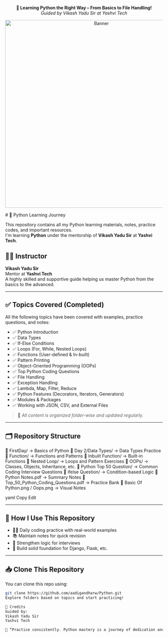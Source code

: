 <!-- 🔥 Tagline (optional but recommended) -->
<p align="center">
  <b>🚀 Learning Python the Right Way – From Basics to File Handling!</b><br/>
  <i>Guided by Vikash Yadu Sir at Yashvi Tech</i>
</p>

<p align="center">
  <img src="Banner.svg" alt="Banner" width="600"/>
</p>
# 🐍 Python Learning Journey

This repository contains all my Python learning materials, notes, practice codes, and important resources.  
I'm learning **Python** under the mentorship of **Vikash Yadu Sir** at **Yashvi Tech**.

## 👨‍🏫 Instructor
**Vikash Yadu Sir**  
Mentor at **Yashvi Tech**  
A highly skilled and supportive guide helping us master Python from the basics to the advanced.

---

## ✅ Topics Covered (Completed)

All the following topics have been covered with examples, practice questions, and notes:

- ✅ Python Introduction  
- ✅ Data Types  
- ✅ If-Else Conditions  
- ✅ Loops (For, While, Nested Loops)  
- ✅ Functions (User-defined & In-built)  
- ✅ Pattern Printing  
- ✅ Object-Oriented Programming (OOPs)  
- ✅ Top Python Coding Questions  
- ✅ File Handling  
- ✅ Exception Handling  
- ✅ Lambda, Map, Filter, Reduce  
- ✅ Python Features (Decorators, Iterators, Generators)  
- ✅ Modules & Packages  
- ✅ Working with JSON, CSV, and External Files  

> 📌 *All content is organized folder-wise and updated regularly.*

---

## 🗂️ Repository Structure

📁 FirstDay/ → Basics of Python
📁 Day 2/Data Types/ → Data Types Practice
📁 Function/ → Functions and Patterns
📁 Inbuilt Function/ → Built-in Functions
📁 Nested Loop/ → Loops and Pattern Exercises
📁 OOPs/ → Classes, Objects, Inheritance, etc.
📁 Python Top 50 Question/ → Common Coding Interview Questions
📁 ifelse Question/ → Condition-based Logic
📄 Python Notes.pdf → Summary Notes
📄 Top_50_Python_Coding_Questions.pdf → Practice Bank
📄 Basic Of Python.png / Oops.png → Visual Notes

yaml
Copy
Edit

---

## 🎯 How I Use This Repository

- 👨‍💻 Daily coding practice with real-world examples  
- 📚 Maintain notes for quick revision  
- 🧠 Strengthen logic for interviews  
- 🚀 Build solid foundation for Django, Flask, etc.

---

## 📥 Clone This Repository

You can clone this repo using:

```bash
git clone https://github.com/aadigandharw/Python.git
Explore folders based on topics and start practicing!

🙏 Credits
Guided by:
Vikash Yadu Sir
Yashvi Tech

📘 “Practice consistently. Python mastery is a journey of dedication and curiosity.”
